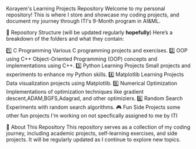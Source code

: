 Korayem's Learning Projects Repository
Welcome to my personal repository! This is where I store and showcase my coding projects, and document my journey through ITI's 9-Month program in AI&ML.

📂 Repository Structure (will be updated regularly **hopefully**) 
Here’s a breakdown of the folders and what they contain:

1️⃣ C Programming
Various C programming projects and exercises.
2️⃣ OOP using C++
Object-Oriented Programming (OOP) concepts and implementations using C++.
3️⃣ Python Learning Projects
Small projects and experiments to enhance my Python skills.
4️⃣ Matplotlib Learning Projects
Data visualization projects using Matplotlib.
5️⃣ Numerical Optimization
Implementations of optimization techniques like gradient descent,ADAM,BGFS,Adagrad, and other optimiziers.
6️⃣ Random Search 
Experiments with random search algorithms.
🎮 Fun Side Projects
some other fun projects I'm working on not specfically assigned to me by ITI

📌 About This Repository
This repository serves as a collection of my coding journey, including academic projects, self-learning exercises, and side projects. It will be regularly updated as I continue to explore new topics.
